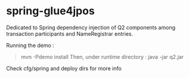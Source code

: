 spring-glue4jpos
================

Dedicated to Spring dependency injection of Q2 components among transaction participants and NameRegistrar entries.

Running the demo : 
> mvn -Pdemo install
Then, under runtime directory :
> java -jar q2.jar

Check cfg/spring and deploy dirs for more info